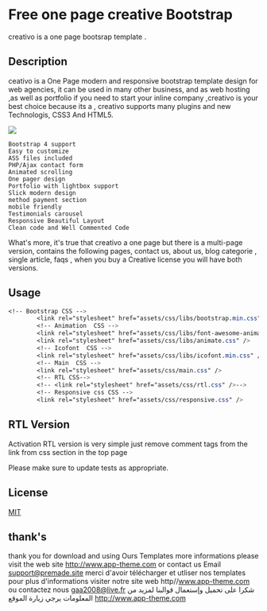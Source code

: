 
#  Free one page creative Bootstrap 

creativo is a one page bootsrap template .

## Description

 ceativo is a One Page modern and responsive bootstrap template design for web agencies, it can be used in many other business, and as web hosting ,as well as portfolio
if you need to start your inline company ,creativo is your best choice because its a , creativo supports many plugins and new Technologis, CSS3 And HTML5.

 ![](https://github.com/gaassis/Free-creative-template-bootstrap-4-RTL/blob/master/fullScreen.png)


    Bootstrap 4 support
    Easy to customize
    ASS files included
    PHP/Ajax contact form
    Animated scrolling
    One pager design
    Portfolio with lightbox support
    Slick modern design
    method payment section
    mobile friendly
    Testimonials carousel
    Responsive Beautiful Layout
    Clean code and Well Commented Code

What's more, it's true that creativo a one page but there is a multi-page version, contains the following pages, contact us, about us, blog categorie , single article, faqs , when you buy a Creative license you will have both versions.


## Usage

```CSS 
<!-- Bootstrap CSS --> 
		<link rel="stylesheet" href="assets/css/libs/bootstrap.min.css" />
		<!-- Animation  CSS --> 
		<link rel="stylesheet" href="assets/css/libs/font-awesome-animation.css" />
		<link rel="stylesheet" href="assets/css/libs/animate.css" />
		<!-- Icofont  CSS --> 
		<link rel="stylesheet" href="assets/css/libs/icofont.min.css" />
		<!-- Main  CSS --> 
		<link rel="stylesheet" href="assets/css/main.css" />
		<!-- RTL CSS-->
		<!-- <link rel="stylesheet" href="assets/css/rtl.css" />-->
		<!-- Responsive css CSS --> 
		<link rel="stylesheet" href="assets/css/responsive.css" />
```

## RTL Version 
Activation RTL version is very simple just remove comment tags from the link from css section in the top page


<!-- RTL CSS-->
  <!-- <link rel="stylesheet" href="assets/css/rtl.css" />-->



Please make sure to update tests as appropriate.

## License
[MIT](https://choosealicense.com/licenses/mit/)
## thank's
thank you for download and using Ours Templates  more informations please visit the web site http://www.app-theme.com or contact us Email support@premade.site
merci d'avoir télécharger et utliser nos templates pour plus d'informations visiter notre site web http//www.app-theme.com ou contactez nous gaa2008@live.fr
شكرا على تحميل وإستعمال قوالبنا لمزيد من المعلومات يرجي زيارة الموقع 
http://www.app-theme.com
